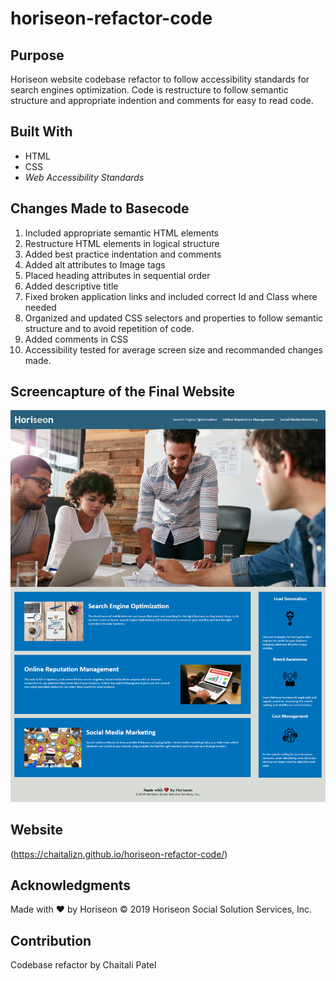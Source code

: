 # horiseon-refactor-code

## Purpose
Horiseon website codebase refactor to follow accessibility standards for search engines optimization. Code is restructure to follow semantic structure and appropriate indention and comments for easy to read code. 

## Built With
* HTML
* CSS
* *Web Accessibility Standards*

## Changes Made to Basecode
1. Included appropriate semantic HTML elements
2. Restructure HTML elements in logical structure 
3. Added best practice indentation and comments
4. Added alt attributes to Image tags
5. Placed heading attributes in sequential order 
6. Added descriptive title 
7. Fixed broken application links and included correct Id and Class where needed
8. Organized and updated CSS selectors and properties to follow semantic structure and to avoid repetition of code.
9. Added comments in CSS
10. Accessibility tested for average screen size and recommanded changes made.

## Screencapture of the Final Website 
![Screencapture after refactor](assets/images/screencapture-horiseon-refactor-code.png)

## Website
(https://chaitalizn.github.io/horiseon-refactor-code/)

## Acknowledgments
Made with ❤️ by Horiseon
© 2019 Horiseon Social Solution Services, Inc.

## Contribution
Codebase refactor by Chaitali Patel
